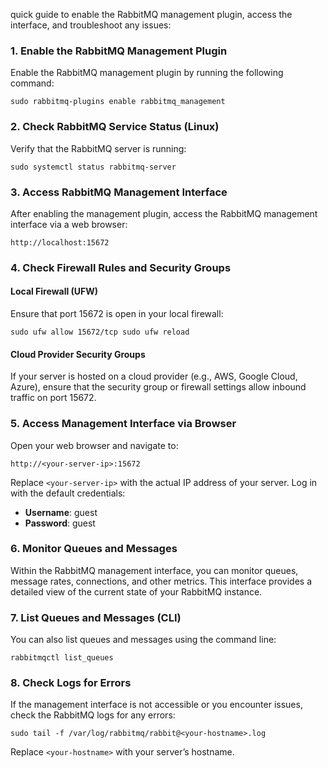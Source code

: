quick guide to enable the RabbitMQ management plugin, access the interface, and troubleshoot any issues:

### 1. Enable the RabbitMQ Management Plugin

Enable the RabbitMQ management plugin by running the following command:


`sudo rabbitmq-plugins enable rabbitmq_management` 

### 2. Check RabbitMQ Service Status (Linux)

Verify that the RabbitMQ server is running:


`sudo systemctl status rabbitmq-server` 

### 3. Access RabbitMQ Management Interface

After enabling the management plugin, access the RabbitMQ management interface via a web browser:


`http://localhost:15672` 

### 4. Check Firewall Rules and Security Groups

#### Local Firewall (UFW)

Ensure that port 15672 is open in your local firewall:



`sudo ufw allow 15672/tcp
sudo ufw reload` 

#### Cloud Provider Security Groups

If your server is hosted on a cloud provider (e.g., AWS, Google Cloud, Azure), ensure that the security group or firewall settings allow inbound traffic on port 15672.

### 5. Access Management Interface via Browser

Open your web browser and navigate to:


`http://<your-server-ip>:15672` 

Replace `<your-server-ip>` with the actual IP address of your server. Log in with the default credentials:

-   **Username**: guest
-   **Password**: guest

### 6. Monitor Queues and Messages

Within the RabbitMQ management interface, you can monitor queues, message rates, connections, and other metrics. This interface provides a detailed view of the current state of your RabbitMQ instance.

### 7. List Queues and Messages (CLI)

You can also list queues and messages using the command line:



`rabbitmqctl list_queues` 

### 8. Check Logs for Errors

If the management interface is not accessible or you encounter issues, check the RabbitMQ logs for any errors:



`sudo tail -f /var/log/rabbitmq/rabbit@<your-hostname>.log` 

Replace `<your-hostname>` with your server’s hostname.